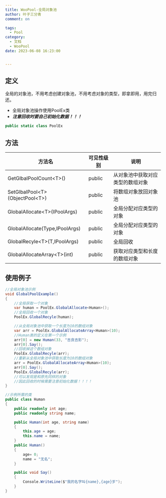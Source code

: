 ```yaml
---
title: WooPool-全局对象池
author: 叶子三分青
comment: on

tags:
  - Pool
category:
  - 文档
  - WooPool
date: 2023-06-08 16:23:00


---
```


## 定义

全局的对象池，不用考虑创建对象池，不用考虑对象的类型，即拿即用，用完归还。

* 全局对象池操作使用PoolEx类
* ***注意回收时要自己初始化数据！！！***

```csharp
public static class PoolEx
```



## 方法

| 方法名                 | 可见性级别 | 说明                             |
| ---------------------- | ---------- | -------------------------------- |
| GetGlbalPoolCount&lt;T&gt;() | public     | 从对象池中获取对应类型的数组对象 |
| SetGlbalPool&lt;T&gt;(ObjectPool&lt;T&gt;) | public     | 将数组对象放回对象池             |
| GlobalAllocate&lt;T&gt;(IPoolArgs)         | public     | 全局分配对应类型的对象           |
| GlobalAllocate(Type,IPoolArgs) | public | 全局分配对应类型的对象 |
| GlobalRecyle&lt;T&gt;(T,IPoolArgs) | public | 全局回收 |
| GlobalAllocateArray&lt;T&gt;(int) | public | 获取对应类型和长度的数组对象 |



## 使用例子

```csharp
//全局对象池示例
void GlobalPoolExample() 
{
    //全局获取一个对象
    var human = PoolEx.GlobalAllocate<Human>();
    //全局回收一个对象
    PoolEx.GlobalRecyle(human);

    //从全局对象池中获取一个长度为10的数组对象
    var arr = PoolEx.GlobalAllocateArray<Human>(10);
    //Human类的定义在第一个示例
    arr[0] = new Human(33, "吉良吉影");
    arr[0].Say();
    //回收掉这个数组对象
    PoolEx.GlobalRecyle(arr);
    //重新从全局对象池中获取长度为10的数组对象
    arr = PoolEx.GlobalAllocateArray<Human>(10);
    arr[0].Say();
    PoolEx.GlobalRecyle(arr);
    //可以发现是和原先同样的对象
    //因此回收的时候需要注意初始化数据！！！！
}

//示例所需的类
public class Human
{
    public readonly int age;
    public readonly string name;

    public Human(int age, string name)
    {
        this.age = age;
        this.name = name;
    }
    public Human() 
    {
        age= 0;
        name = "无名";
    }

    public void Say()
    {
        Console.WriteLine($"我的名字叫{name},{age}岁");
    }
}
```

